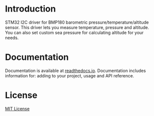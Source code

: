 # Introduction

STM32 I2C driver for BMP180 barometric pressure/temperature/altitude sensor. This driver lets you measure temperature, pressure and altitude. You can also set custom sea pressure for calculating altitude for your needs.

# Documentation

Documentation is available at [readthedocs.io](https://bmp180-stm32-driver.readthedocs.io/en/latest/). Documentation includes information for: adding to your project, usage and API reference.

# License

[MIT License](LICENSE)